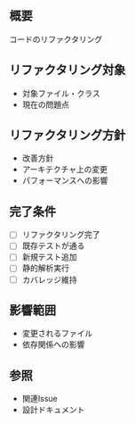 ## 概要
コードのリファクタリング

## リファクタリング対象
- 対象ファイル・クラス
- 現在の問題点

## リファクタリング方針
- 改善方針
- アーキテクチャ上の変更
- パフォーマンスへの影響

## 完了条件
- [ ] リファクタリング完了
- [ ] 既存テストが通る
- [ ] 新規テスト追加
- [ ] 静的解析実行
- [ ] カバレッジ維持

## 影響範囲
- 変更されるファイル
- 依存関係への影響

## 参照
- 関連Issue
- 設計ドキュメント 